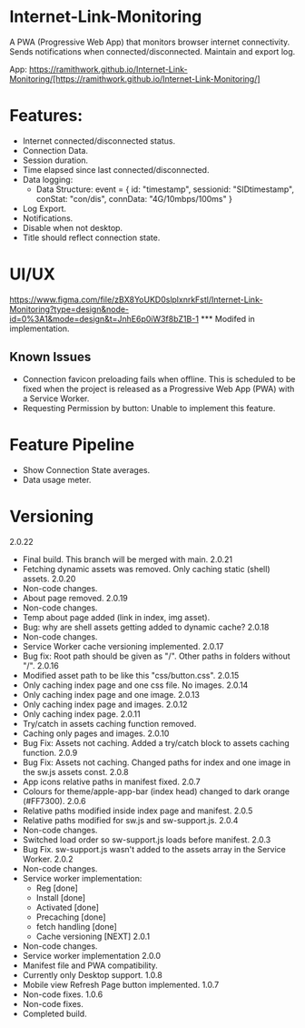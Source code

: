 # Internet-Link-Monitoring
A PWA (Progressive Web App) that monitors browser internet connectivity. Sends notifications when connected/disconnected. Maintain and export log.

App: https://ramithwork.github.io/Internet-Link-Monitoring/[https://ramithwork.github.io/Internet-Link-Monitoring/] 

# Features:
- Internet connected/disconnected status.
- Connection Data.
- Session duration.
- Time elapsed since last connected/disconnected.
- Data logging:
    - Data Structure:
        event = {
            id: "timestamp",
            sessionid: "SIDtimestamp",
            conStat: "con/dis",
            connData: "4G/10mbps/100ms"
        }
- Log Export.
- Notifications.
- Disable when not desktop.
- Title should reflect connection state.

# UI/UX
https://www.figma.com/file/zBX8YoUKD0slplxnrkFstl/Internet-Link-Monitoring?type=design&node-id=0%3A1&mode=design&t=JnhE6p0iW3f8bZ1B-1
*** Modifed in implementation.



## Known Issues
- Connection favicon preloading fails when offline. This is scheduled to be fixed when the project is released as a Progressive Web App (PWA) with a Service Worker.
- Requesting Permission by button:
    Unable to implement this feature.

# Feature Pipeline
- Show Connection State averages.
- Data usage meter.

# Versioning
2.0.22
- Final build. This branch will be merged with main.
2.0.21
- Fetching dynamic assets was removed. Only caching static (shell) assets.
2.0.20
- Non-code changes.
- About page removed.
2.0.19
- Non-code changes.
- Temp about page added (link in index, img asset).
- Bug: why are shell assets getting added to dynamic cache?
2.0.18
- Non-code changes.
- Service Worker cache versioning implemented. 
2.0.17
- Bug fix: Root path should be given as "/". Other paths in folders without "/".
2.0.16
- Modified asset path to be like this "css/button.css".
2.0.15
- Only caching index page and one css file. No images.
2.0.14
- Only caching index page and one image. 
2.0.13
- Only caching index page and images. 
2.0.12
- Only caching index page. 
2.0.11
- Try/catch in assets caching function removed.
- Caching only pages and images.
2.0.10
- Bug Fix: Assets not caching. Added a try/catch block to assets caching function. 
2.0.9
- Bug Fix: Assets not caching. Changed paths for index and one image in the sw.js assets const.
2.0.8
- App icons relative paths in manifest fixed. 
2.0.7
- Colours for theme/apple-app-bar (index head) changed to dark orange (#FF7300).
2.0.6
- Relative paths modified inside index page and manifest.
2.0.5
- Relative paths modified for sw.js and sw-support.js.
2.0.4
- Non-code changes.
- Switched load order so sw-support.js loads before manifest.
2.0.3
- Bug Fix. sw-support.js wasn't added to the assets array in the Service Worker.
2.0.2
- Non-code changes.
- Service worker implementation:
    - Reg [done]
    - Install [done]
    - Activated [done]
    - Precaching [done]
    - fetch handling [done]
    - Cache versioning [NEXT]
2.0.1
- Non-code changes.
- Service worker implementation
2.0.0
- Manifest file and PWA compatibility.
- Currently only Desktop support.
1.0.8
- Mobile view Refresh Page button implemented. 
1.0.7
- Non-code fixes.
1.0.6
- Non-code fixes.
- Completed build.
